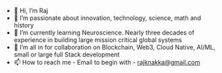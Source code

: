 - 👋 Hi, I’m Raj
- 👀 I’m passionate about innovation, technology, science, math and history
- 🌱 I’m currently learning Neuroscience. Nearly three decades of experience in building large mission critical global systems
- 💞️ I’m all in for collaboration on Blockchain, Web3, Cloud Native, AI/ML, small or large full Stack development
- 📫 How to reach me - Email to begin with - rajknakka@gmail.com

<!---
tenkara/tenkara is a ✨ special ✨ repository because its `README.md` (this file) appears on your GitHub profile.
You can click the Preview link to take a look at your changes.
--->
